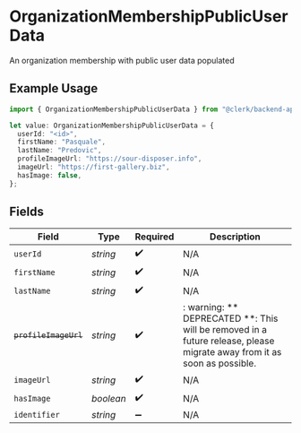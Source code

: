 # OrganizationMembershipPublicUserData

An organization membership with public user data populated

## Example Usage

```typescript
import { OrganizationMembershipPublicUserData } from "@clerk/backend-api-client/models/components";

let value: OrganizationMembershipPublicUserData = {
  userId: "<id>",
  firstName: "Pasquale",
  lastName: "Predovic",
  profileImageUrl: "https://sour-disposer.info",
  imageUrl: "https://first-gallery.biz",
  hasImage: false,
};
```

## Fields

| Field                                                                                                                   | Type                                                                                                                    | Required                                                                                                                | Description                                                                                                             |
| ----------------------------------------------------------------------------------------------------------------------- | ----------------------------------------------------------------------------------------------------------------------- | ----------------------------------------------------------------------------------------------------------------------- | ----------------------------------------------------------------------------------------------------------------------- |
| `userId`                                                                                                                | *string*                                                                                                                | :heavy_check_mark:                                                                                                      | N/A                                                                                                                     |
| `firstName`                                                                                                             | *string*                                                                                                                | :heavy_check_mark:                                                                                                      | N/A                                                                                                                     |
| `lastName`                                                                                                              | *string*                                                                                                                | :heavy_check_mark:                                                                                                      | N/A                                                                                                                     |
| ~~`profileImageUrl`~~                                                                                                   | *string*                                                                                                                | :heavy_check_mark:                                                                                                      | : warning: ** DEPRECATED **: This will be removed in a future release, please migrate away from it as soon as possible. |
| `imageUrl`                                                                                                              | *string*                                                                                                                | :heavy_check_mark:                                                                                                      | N/A                                                                                                                     |
| `hasImage`                                                                                                              | *boolean*                                                                                                               | :heavy_check_mark:                                                                                                      | N/A                                                                                                                     |
| `identifier`                                                                                                            | *string*                                                                                                                | :heavy_minus_sign:                                                                                                      | N/A                                                                                                                     |